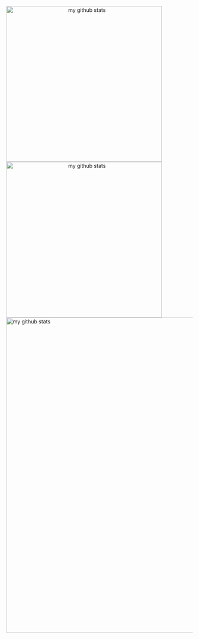 <a align="center" href="#">
<img src="https://github-readme-stats.vercel.app/api?username=Deja-vuuu&show_icons=true&theme=onedark" alt="my github stats" width="420"/>               <img src="https://github-readme-streak-stats.herokuapp.com?user=Deja-vuuu&theme=monokai-metallian&date_format=j%2Fn%5B%2FY%5D&background=2D3036&fire=C66C73&stroke=BCA772&ring=BCA772&sideLabels=C66C73" alt="my github stats" width="420"/>
</a>


<img src="https://activity-graph.herokuapp.com/graph?username=Deja-vuuu&bg_color=2D3036&color=C66C73&line=BCA772&point=24292e&area=true&hide_border=true" alt="my github stats" width="850"/>   

